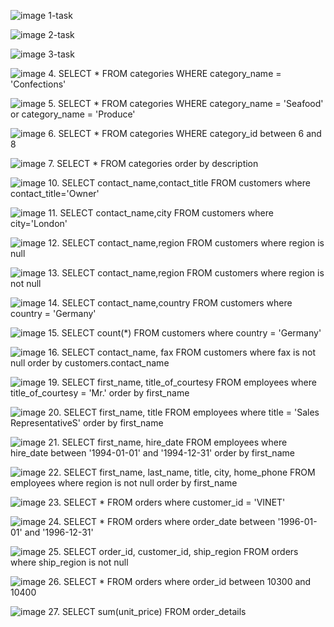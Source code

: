 ![image](https://user-images.githubusercontent.com/122611622/221138850-a2d336fc-5305-4b4a-973c-08735bc5b844.png)
1-task

![image](https://user-images.githubusercontent.com/122611622/221139534-db08ae10-71dd-4dd5-b3cc-dc70cf95e95b.png)
2-task

![image](https://user-images.githubusercontent.com/122611622/221139645-ea01bfa6-587a-4255-8dd2-d02b7f6b9d12.png)
3-task

![image](https://user-images.githubusercontent.com/122611622/221139796-494321ed-46c4-4464-8962-2c45f7d2b3b4.png)
4. SELECT *
FROM categories
WHERE category_name = 'Confections'

![image](https://user-images.githubusercontent.com/122611622/221139981-8abc5e08-7a69-4347-b71f-d812f55a3913.png)
5. SELECT *
FROM categories
WHERE category_name = 'Seafood' or category_name = 'Produce'

![image](https://user-images.githubusercontent.com/122611622/221140208-00a2e1ab-ca84-4724-97ed-0fa74a2d29c2.png)
6. SELECT *
FROM categories
WHERE category_id between 6 and 8

![image](https://user-images.githubusercontent.com/122611622/221140428-9d0b2434-6834-4fa0-82df-8db2245a8806.png)
7. SELECT *
FROM categories
order by description

![image](https://user-images.githubusercontent.com/122611622/221141849-14df9b63-224e-4eee-8be3-ef89b93a3726.png)
10. SELECT contact_name,contact_title
FROM customers
where contact_title='Owner'

![image](https://user-images.githubusercontent.com/122611622/221142685-6a3a9edd-cf0f-4d17-90fb-5b14389d1703.png)
11. SELECT contact_name,city
FROM customers
where city='London'

![image](https://user-images.githubusercontent.com/122611622/221143225-8ff74b36-8e26-4131-a223-9115d11623fe.png)
12. SELECT contact_name,region
FROM customers
where region is null

![image](https://user-images.githubusercontent.com/122611622/221143641-a2fe9783-9e3a-41de-8247-72bb8e8cb821.png)
13. SELECT contact_name,region
FROM customers
where region is not null

![image](https://user-images.githubusercontent.com/122611622/221144135-a246d815-6682-409d-b064-f4f3e43ad864.png)
14. SELECT contact_name,country
FROM customers
where country = 'Germany'

![image](https://user-images.githubusercontent.com/122611622/221144546-4280aba8-e45a-48c0-8431-fbf11474efba.png)
15. SELECT count(*)
FROM customers
where country = 'Germany'

![image](https://user-images.githubusercontent.com/122611622/221140952-2b103828-23af-43e8-a06c-078f7dbd65ae.png)
16. SELECT contact_name, fax
FROM customers
where fax is not null
order by customers.contact_name

![image](https://user-images.githubusercontent.com/122611622/221145655-4cb132b2-83d3-4268-b668-6323c23177b8.png)
19. SELECT first_name, title_of_courtesy
FROM employees
where title_of_courtesy = 'Mr.'
order by first_name

![image](https://user-images.githubusercontent.com/122611622/221146403-b5bf7f81-41dc-467f-af1d-fe6bee5718fe.png)
20. SELECT first_name, title
FROM employees
where title = 'Sales RepresentativeS'
order by first_name

![image](https://user-images.githubusercontent.com/122611622/221148672-ad3eb06e-03b5-4918-8c54-5144c413313a.png)
21. SELECT first_name, hire_date
FROM employees
where hire_date between '1994-01-01' and '1994-12-31'
order by first_name

![image](https://user-images.githubusercontent.com/122611622/221149245-7527f045-992e-4f7c-899e-0422f3979d96.png)
22. SELECT first_name, last_name, title, city, home_phone
FROM employees
where region is not null
order by first_name

![image](https://user-images.githubusercontent.com/122611622/221149903-db9bde6d-0ca5-499d-90a9-33bb0fa29f55.png)
23. SELECT *
FROM orders
where customer_id = 'VINET'

![image](https://user-images.githubusercontent.com/122611622/221150264-2d21a1d4-5b49-47f8-b042-8589e1b2093b.png)
24. SELECT *
FROM orders
where order_date between '1996-01-01' and '1996-12-31'

![image](https://user-images.githubusercontent.com/122611622/221150697-74eaabec-1555-4cc5-86c3-d8b1b6d41465.png)
25. SELECT order_id, customer_id, ship_region
FROM orders
where ship_region is not null

![image](https://user-images.githubusercontent.com/122611622/221151103-0b0b56cb-0b5d-418e-99b6-a1723ca97464.png)
26. SELECT *
FROM orders
where order_id between 10300 and 10400

![image](https://user-images.githubusercontent.com/122611622/221151778-90a69c99-0fbd-49cf-8e73-a18e4e80281e.png)
27. SELECT sum(unit_price)
FROM order_details
